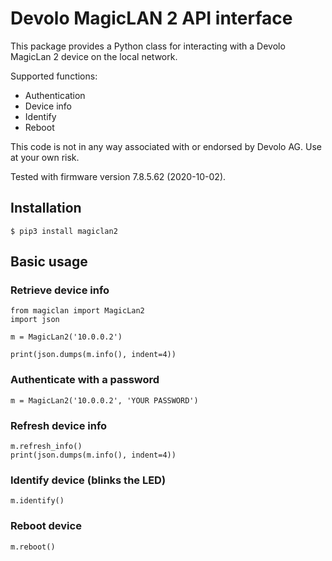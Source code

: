 # Devolo MagicLAN 2 API interface

This package provides a Python class for interacting with a Devolo MagicLan 2
device on the local network.

Supported functions:

 - Authentication
 - Device info
 - Identify
 - Reboot

This code is not in any way associated with or endorsed by Devolo AG. Use at
your own risk.

Tested with firmware version 7.8.5.62 (2020-10-02).

## Installation

````
$ pip3 install magiclan2
````

## Basic usage

### Retrieve device info

````
from magiclan import MagicLan2
import json

m = MagicLan2('10.0.0.2')

print(json.dumps(m.info(), indent=4))
````

### Authenticate with a password

````
m = MagicLan2('10.0.0.2', 'YOUR PASSWORD')
````

### Refresh device info

````
m.refresh_info()
print(json.dumps(m.info(), indent=4))
````

### Identify device (blinks the LED)

````
m.identify()
````

### Reboot device

````
m.reboot()
````
